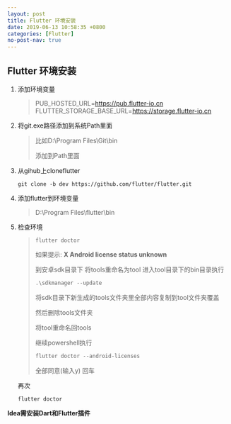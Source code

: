 ```yaml
---
layout: post
title: Flutter 环境安装
date: 2019-06-13 10:58:35 +0800
categories: [Flutter]
no-post-nav: true
---
```


## Flutter 环境安装

1. 添加环境变量

   > PUB_HOSTED_URL=https://pub.flutter-io.cn
   > FLUTTER_STORAGE_BASE_URL=https://storage.flutter-io.cn

2. 将git.exe路径添加到系统Path里面

   > 比如D:\Program Files\Git\bin
   >
   > 添加到Path里面

3. 从gihub上cloneflutter

   ```shell
   git clone -b dev https://github.com/flutter/flutter.git
   ```
   
4. 添加flutter到环境变量

   > D:\Program Files\flutter\bin

5. 检查环境

   > ```shell
   > flutter doctor
   > ```
   >
   > 如果提示:  **X Android license status unknown**
   >
   > 到安卓sdk目录下 将tools重命名为tool
   >  进入tool目录下的bin目录执行
   >
   > ```powershell
   > .\sdkmanager --update
   > ```
   >
   > 将sdk目录下新生成的tools文件夹里全部内容复制到tool文件夹覆盖
   >
   > 然后删除tools文件夹
   >
   > 将tool重命名回tools
   >
   > 继续powershell执行
   >
   > ```powershell
   > flutter doctor --android-licenses
   > ```
   >
   > 全部同意(输入y) 回车

   再次
   ```shell
   flutter doctor
   ```

**Idea需安装Dart和Flutter插件**

